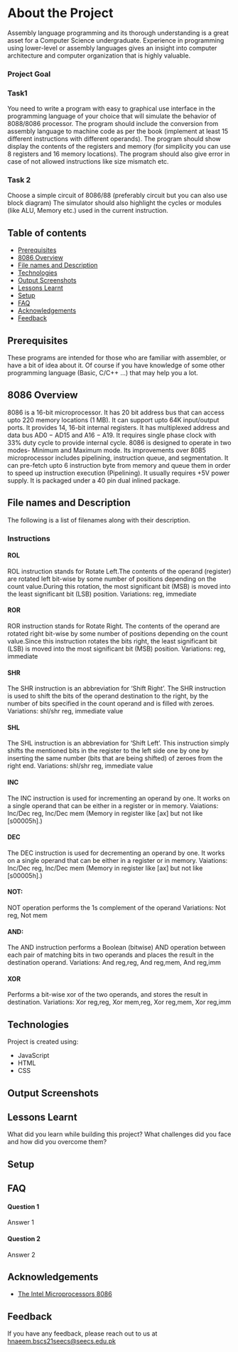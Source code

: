 # About the Project

Assembly language programming and its thorough understanding is a great asset for a Computer Science undergraduate. Experience in programming using lower-level or assembly languages gives an insight into computer architecture and computer organization that is highly valuable. 

### Project Goal

### Task1

You need to write a program with easy to graphical use interface in the programming language of your choice that will simulate the behavior of 8088/8086 processor. The program should include the conversion from assembly language to machine code as per the book (implement at least 15 different instructions with different operands). 
The program should show display the contents of the registers and memory (for simplicity you can use 8 registers and 16 memory locations). 
The program should also give error in case of not allowed instructions like size mismatch etc.

### Task 2

Choose a simple circuit of 8086/88 (preferably circuit but you can also use block diagram) The simulator should also highlight the cycles or modules (like ALU, Memory etc.) used in the current instruction.

## Table of contents
* [Prerequisites](#Prerequisites)
* [8086 Overview](#8086-Overview)
* [File names and Description](#File-names-and-Description)
* [Technologies](#Technologies)
* [Output Screenshots](#Output-Screenshots)
* [Lessons Learnt](#Lessons-Learnt)
* [Setup](#Setup)
* [FAQ](#FAQ)
* [Acknowledgements](#Acknowledgements)
* [Feedback](#Feedback)

## Prerequisites

These programs are intended for those who are familiar with assembler, or have a bit of idea about it. Of course if you have knowledge of some other programming language (Basic, C/C++ ...) that may help you a lot.

## 8086 Overview

8086 is a 16-bit microprocessor. It has 20 bit address bus that can access upto 220 memory locations
(1 MB). It can support upto 64K input/output ports. It provides 14, 16-bit internal registers. It has
multiplexed address and data bus AD0 − AD15 and A16 − A19. It requires single phase clock with
33% duty cycle to provide internal cycle. 8086 is designed to operate in two modes- Minimum and
Maximum mode. Its improvements over 8085 microprocessor includes pipelining, instruction queue,
and segmentation. It can pre-fetch upto 6 instruction byte from memory and queue them in order
to speed up instruction execution (Pipelining). It usually requires +5V power supply. It is packaged
under a 40 pin dual inlined package.

## File names and Description
The following is a list of filenames along with their description.

### Instructions

#### ROL

ROL instruction stands for Rotate Left.The contents of the operand (register) are rotated left bit-wise by some number of positions depending on the count value.During this rotation, the most significant bit (MSB) is moved into the least significant bit (LSB) position.
Variations: reg, immediate 


#### ROR

ROR instruction stands for Rotate Right. The contents of the operand are rotated right bit-wise by some number of positions depending on the count value.Since this instruction rotates the bits right, the least significant bit (LSB) is moved into the most significant bit (MSB) position.
Variations: reg, immediate 

#### SHR

The SHR instruction is an abbreviation for ‘Shift Right’. The SHR instruction is used to shift the bits of the operand destination to the right, by the number of bits specified in the count operand and is filled with zeroes.
Variations: shl/shr reg, immediate value

#### SHL

The SHL instruction is an abbreviation for ‘Shift Left’. This instruction simply shifts the mentioned bits in the register to the left side one by one by inserting the same number (bits that are being shifted) of zeroes from the right end. 
Variations: shl/shr reg, immediate value

#### INC

The INC instruction is used for incrementing an operand by one. It works on a single operand that can be either in a register or in memory.
Vaiations: Inc/Dec reg, Inc/Dec mem  (Memory in register like [ax] but not like [s00005h].)

#### DEC

The DEC instruction is used for decrementing an operand by one. It works on a single operand that can be either in a register or in memory.
Vaiations: Inc/Dec reg, Inc/Dec mem  (Memory in register like [ax] but not like [s00005h].)

#### NOT:

NOT operation performs the 1s complement of the operand 
Variations: Not reg, Not mem

#### AND:

The AND instruction performs a Boolean (bitwise) AND operation between each pair of matching bits in two operands and places the result in the destination operand.
Variations: And reg,reg, And reg,mem, And reg,imm

#### XOR

Performs a bit-wise xor of the two operands, and stores the result in destination.
Variations: Xor reg,reg, Xor mem,reg, Xor reg,mem, Xor reg,imm

## Technologies

Project is created using:
* JavaScript 
* HTML
* CSS

## Output Screenshots


## Lessons Learnt

What did you learn while building this project? What challenges did you face and how did you overcome them?

## Setup

## FAQ

#### Question 1

Answer 1

#### Question 2

Answer 2


## Acknowledgements

 - [The Intel Microprocessors 8086 ](https://userpages.umbc.edu/~squire/intel_book.pdf)

## Feedback

If you have any feedback, please reach out to us at hnaeem.bscs21seecs@seecs.edu.pk
